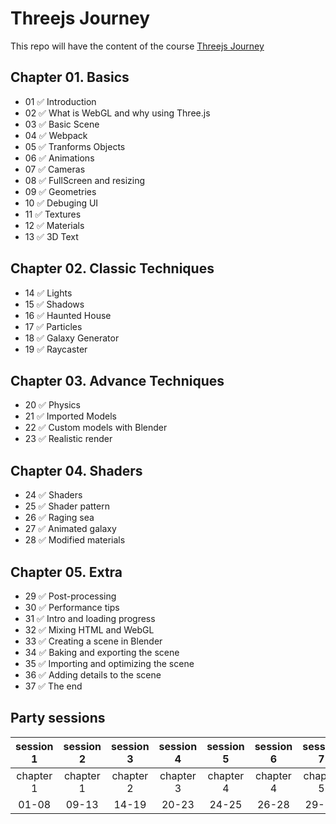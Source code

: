 # Threejs Journey

This repo will have the content of the course [Threejs Journey](https://threejs-journey.xyz/)

## Chapter 01. Basics

- 01 :white_check_mark: Introduction
- 02 :white_check_mark: What is WebGL and why using Three.js
- 03 :white_check_mark: Basic Scene
- 04 :white_check_mark: Webpack
- 05 :white_check_mark: Tranforms Objects
- 06 :white_check_mark: Animations
- 07 :white_check_mark: Cameras
- 08 :white_check_mark: FullScreen and resizing
- 09 :white_check_mark: Geometries
- 10 :white_check_mark: Debuging UI
- 11 :white_check_mark: Textures
- 12 :white_check_mark: Materials
- 13 :white_check_mark: 3D Text

## Chapter 02. Classic Techniques

- 14 :white_check_mark: Lights
- 15 :white_check_mark: Shadows
- 16 :white_check_mark: Haunted House
- 17 :white_check_mark: Particles
- 18 :white_check_mark: Galaxy Generator
- 19 :white_check_mark: Raycaster

## Chapter 03. Advance Techniques

- 20 :white_check_mark: Physics
- 21 :white_check_mark: Imported Models
- 22 :white_check_mark: Custom models with Blender
- 23 :white_check_mark: Realistic render

## Chapter 04. Shaders

- 24 :white_check_mark: Shaders
- 25 :white_check_mark: Shader pattern
- 26 :white_check_mark: Raging sea
- 27 :white_check_mark: Animated galaxy
- 28 :white_check_mark: Modified materials

## Chapter 05. Extra

- 29 :white_check_mark: Post-processing
- 30 :white_check_mark: Performance tips
- 31 :white_check_mark: Intro and loading progress
- 32 :white_check_mark: Mixing HTML and WebGL
- 33 :white_check_mark: Creating a scene in Blender
- 34 :white_check_mark: Baking and exporting the scene
- 35 :white_check_mark: Importing and optimizing the scene
- 36 :white_check_mark: Adding details to the scene
- 37 :white_check_mark: The end

## Party sessions

| session 1 | session 2 | session 3 | session 4 | session 5 | session 6 | session 7 | session 8 | session 9 | session 10 |
| :-------: | :-------: | :-------: | :-------: | :-------: | :-------: | :-------: | :-------: | :-------: | :--------: |
| chapter 1 | chapter 1 | chapter 2 | chapter 3 | chapter 4 | chapter 4 | chapter 5 | chapter 5 | chapter 5 | chapter 5  |
|   01-08   |   09-13   |   14-19   |   20-23   |   24-25   |   26-28   |   29-31   |   32-33   |   34-35   |   36-37    |
